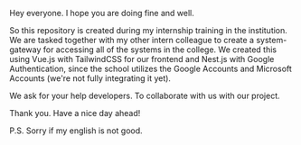 Hey everyone. I hope you are doing fine and well.

So this repository is created during my internship training in the institution. We are tasked together with my other intern colleague
to create a system-gateway for accessing all of the systems in the college. We created this using Vue.js with TailwindCSS for our frontend
and Nest.js with Google Authentication, since the school utilizes the Google Accounts and Microsoft Accounts (we're not fully integrating it yet). 

We ask for your help developers. To collaborate with us with our project. 

Thank you. Have a nice day ahead!

P.S. Sorry if my english is not good.
